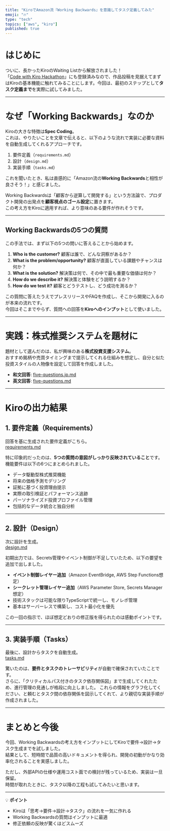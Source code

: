 ```yaml
---
title: "KiroでAmazon流『Working Backwards』を意識してタスク定義してみた"
emoji: "🔥"
type: "tech"
topics: ["aws", "kiro"]
published: true
---
```


# はじめに
ついに、長かったKiroのWaiting Listから解放されました！  
「[Code with Kiro Hackathon](https://kiro.devpost.com/?trk=dccd318a-a012-40c6-bffb-bd0a6216646d&sc_channel=el)」にも登録済みなので、作品投稿を見据えてまずはKiroの基本機能に触れてみることにします。今回は、最初のステップとして**タスク定義まで**を実際に試してみました。

---

# なぜ「Working Backwards」なのか
Kiroの大きな特徴は**Spec Coding**。  
これは、やりたいことを文章で伝えると、以下のような流れで実装に必要な資料を自動生成してくれるアプローチです。

1. 要件定義（`requirements.md`）  
2. 設計（`design.md`）  
3. 実装手順（`tasks.md`）

これを聞いたとき、私は直感的に「Amazon流の**Working Backwards**と相性が良さそう！」と感じました。

Working Backwardsは「顧客から逆算して開発する」という方法論で、プロダクト開発の出発点を**顧客視点のゴール設定**に置きます。  
この考え方をKiroに適用すれば、より意味のある要件が作れそうです。

---

## Working Backwardsの5つの質問
この手法では、まず以下の5つの問いに答えることから始めます。

1. **Who is the customer?**  顧客は誰で、どんな洞察があるか？
2. **What is the problem/opportunity?**  顧客が直面している課題やチャンスは何か？
3. **What is the solution?**  解決策は何で、その中で最も重要な価値は何か？
4. **How do we describe it?**  解決策と体験をどう説明するか？
5. **How do we test it?**  顧客とどうテストし、どう成功を測るか？

この質問に答えたうえでプレスリリースやFAQを作成し、そこから開発に入るのが本来の流れです。  
今回はそこまでやらず、質問への回答を**Kiroへのインプット**として使いました。

---

# 実践：株式推奨システムを題材に
題材として選んだのは、私が興味のある**株式投資支援システム**。  
おすすめ銘柄や売買タイミングまで提示してくれる仕組みを想定し、自分と似た投資スタイルの人物像を設定して回答を作成しました。

- **和文回答**: [five-questions.jp.md](https://github.com/KennyTakaki/tikkiro-prfaq/blob/main/five-questions.jp.md)  
- **英文回答**: [five-questions.md](https://github.com/KennyTakaki/tikkiro-prfaq/blob/main/five-questions.md)

---

# Kiroの出力結果

## 1. 要件定義（Requirements）
回答を基に生成された要件定義がこちら。  
[requirements.md](https://github.com/KennyTakaki/kiro-dev01/blob/main/.kiro/specs/intelligent-stock-recommendation/requirements.md)

特に印象的だったのは、**5つの質問の意図がしっかり反映されていること**です。  
機能要件は以下の6つにまとめられました。

- データ駆動型株式推奨機能
- 将来の価格予測モデリング
- 証拠に基づく投資理由提示
- 実際の取引検証とパフォーマンス追跡
- パーソナライズド投資プロファイル管理
- 包括的なデータ統合と独自分析

---

## 2. 設計（Design）
次に設計を生成。  
[design.md](https://github.com/KennyTakaki/kiro-dev01/blob/main/.kiro/specs/intelligent-stock-recommendation/design.md)

初期出力では、Secrets管理やイベント制御が不足していたため、以下の要望を追加で出しました。

- **イベント制御レイヤー追加**（Amazon EventBridge, AWS Step Functions想定）
- **シークレット管理レイヤー追加**（AWS Parameter Store, Secrets Manager想定）
- 技術スタックは可能な限りTypeScriptで統一し、モノレポ管理
- 基本はサーバーレスで構築し、コスト最小化を優先

この一回の指示で、ほぼ想定どおりの修正版を得られたのは感動ポイントです。

---

## 3. 実装手順（Tasks）
最後に、設計からタスクを自動生成。  
[tasks.md](https://github.com/KennyTakaki/kiro-dev01/blob/main/.kiro/specs/intelligent-stock-recommendation/tasks.md)

驚いたのは、**要件とタスクのトレーサビリティ**が自動で確保されていたことです。  
さらに、「クリティカルパス付きのタスク依存関係図」まで生成してくれたため、進行管理の見通しが格段に向上しました。
これらの情報をグラフ化してください、と頼むとタスク間の依存関係を図示してくれて、より親切な実装手順が作成されました。

---

# まとめと今後
今回、Working Backwardsの考え方をインプットにしてKiroで要件→設計→タスク生成までを試しました。  
結果として、短時間で品質の高いドキュメントを得られ、開発の初動がかなり効率化されることを実感しました。

ただし、外部APIの仕様や運用コスト面での検討が残っているため、実装は一旦保留。  
時間が取れたときに、タスク以降の工程も試してみたいと思います。

---

💡 **ポイント**
- Kiroは「思考→要件→設計→タスク」の流れを一気に作れる
- Working Backwardsの質問はインプットに最適
- 修正依頼の反映が驚くほどスムーズ
